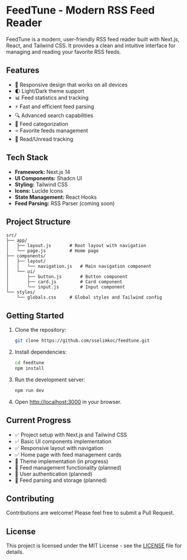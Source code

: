 # FeedTune - Modern RSS Feed Reader

FeedTune is a modern, user-friendly RSS feed reader built with Next.js, React, and Tailwind CSS. It provides a clean and intuitive interface for managing and reading your favorite RSS feeds.

## Features

- 📱 Responsive design that works on all devices
- 🌓 Light/Dark theme support
- 📊 Feed statistics and tracking
- ⚡ Fast and efficient feed parsing
- 🔍 Advanced search capabilities
- 📂 Feed categorization
- ⭐ Favorite feeds management
- 🔔 Read/Unread tracking

## Tech Stack

- **Framework:** Next.js 14
- **UI Components:** Shadcn UI
- **Styling:** Tailwind CSS
- **Icons:** Lucide Icons
- **State Management:** React Hooks
- **Feed Parsing:** RSS Parser (coming soon)

## Project Structure

```
src/
├── app/
│   ├── layout.js       # Root layout with navigation
│   └── page.js         # Home page
├── components/
│   ├── layout/
│   │   └── navigation.js   # Main navigation component
│   └── ui/
│       ├── button.js       # Button component
│       ├── card.js         # Card component
│       └── input.js        # Input component
└── styles/
    └── globals.css     # Global styles and Tailwind config
```

## Getting Started

1. Clone the repository:
   ```bash
   git clone https://github.com/sselimkoc/feedtune.git
   ```

2. Install dependencies:
   ```bash
   cd feedtune
   npm install
   ```

3. Run the development server:
   ```bash
   npm run dev
   ```

4. Open [http://localhost:3000](http://localhost:3000) in your browser.

## Current Progress

- ✅ Project setup with Next.js and Tailwind CSS
- ✅ Basic UI components implementation
- ✅ Responsive layout with navigation
- ✅ Home page with feed management cards
- 🚧 Theme implementation (in progress)
- 🚧 Feed management functionality (planned)
- 🚧 User authentication (planned)
- 🚧 Feed parsing and storage (planned)

## Contributing

Contributions are welcome! Please feel free to submit a Pull Request.

## License

This project is licensed under the MIT License - see the [LICENSE](LICENSE) file for details.
